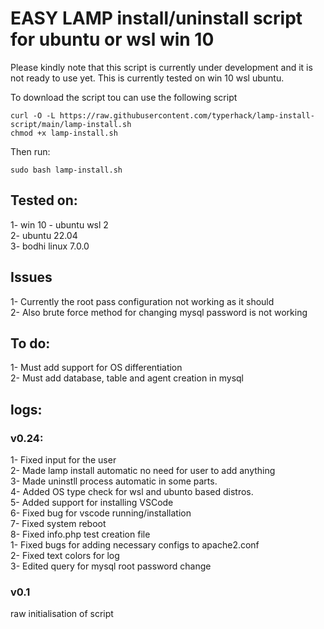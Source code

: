 # EASY LAMP install/uninstall script for ubuntu or wsl win 10
Please kindly note that this script is currently under development and it  is not ready to use yet.
This is currently tested on win 10 wsl ubuntu.


To download the script tou can use the following script
```
curl -O -L https://raw.githubusercontent.com/typerhack/lamp-install-script/main/lamp-install.sh
chmod +x lamp-install.sh
```
Then run:
```
sudo bash lamp-install.sh
```

## Tested on:
1- win 10 - ubuntu wsl 2 <br>
2- ubuntu 22.04<br>
3- bodhi linux 7.0.0<br>


## Issues
1- Currently the root pass configuration not working as it should<br>
2- Also brute force method for changing mysql password is not working<br>

## To do:
1- Must add support for OS differentiation<br>
2- Must add database, table and agent creation in mysql<br>


## logs:

### v0.24:
1- Fixed input for the user<br>
2- Made lamp install automatic no need for user to add anything<br>
3- Made uninstll process automatic in some parts.<br>
4- Added OS type check for wsl and ubunto based distros.<br>
5- Added support for installing VSCode<br>
6- Fixed bug for vscode running/installation<br>
7- Fixed system reboot<br>
8- Fixed info.php test creation file<br>
1- Fixed bugs for adding necessary configs to apache2.conf<br>
2- Fixed text colors for log<br>
3- Edited query for mysql root password change <br>

### v0.1
raw initialisation of script<br>
